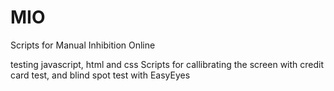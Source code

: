# MIO
Scripts for Manual Inhibition Online

testing javascript, html and css
Scripts for callibrating the screen with credit card test, and blind spot test with EasyEyes


